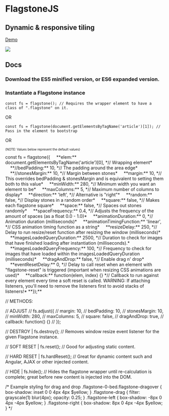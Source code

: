 # FlagstoneJS
## Dynamic &#38; responsive tiling

[Demo](http://codepen.io/depthdev/pen/pNMOdd)

<a href="http://codepen.io/depthdev/full/pNMOdd/" target="_blank"><img src="http://cdn.depthdev.com/flagstone-3.0.0-screenshot.png"></a>

## Docs

### Download the ES5 minified version, or ES6 expanded version.

### Instantiate a Flagstone instance

`const fs = flagstone(); // Requires the wrapper element to have a class of ".flagstone" on it.`

OR

`const fs = flagstone(document.getElementsByTagName('article')[1]); // Pass in the element to bootstrap`

OR

<p style="font-size:10px;">(NOTE: Values below represent the default values)</p>
const fs = flagstone({  
  &#160;&#160;&#160;&#160;**elem:** document.getElementsByTagName('article')[0], *// Wrapping element*  
  &#160;&#160;&#160;&#160;**//bedPadding:** 10, *// The padding around the area edge*  
  &#160;&#160;&#160;&#160;**//stonesMargin:** 10, *// Margin between stones*  
  &#160;&#160;&#160;&#160;**margin:** 10, *// This overrides bedPadding &#38; stonesMargin and is equivalent to setting them both to this value*  
  &#160;&#160;&#160;&#160;**minWidth:** 280, *// Minimum width you want an element to be*  
  &#160;&#160;&#160;&#160;**maxColumns:** 5, *// Maximum number of columns to display*  
  &#160;&#160;&#160;&#160;**direction:** 'left', *// Alternative is "right"*  
  &#160;&#160;&#160;&#160;**random:** false, *// Display stones in a random order*  
  &#160;&#160;&#160;&#160;**square:** false, *// Makes each flagstone square*  
  &#160;&#160;&#160;&#160;**space:** false, *// Spaces out stones randomly*  
  &#160;&#160;&#160;&#160;**spaceFrequency:** 0.4, *// Adjusts the frequency of the amount of spaces (as a float 0.0 - 1.0)*  
  &#160;&#160;&#160;&#160;**animationDuration:** 0, *// Animation duration (milliseconds)*
  &#160;&#160;&#160;&#160;**animationTimingFunction:** 'linear', *// CSS animation timing function as a string*  
  &#160;&#160;&#160;&#160;**resizeDelay:** 250, *// Delay to run resize/reset function after resizing the window (milliseconds)*  
  &#160;&#160;&#160;&#160;**imagesLoadedQueryDuration:** 2500, *// Duration to check for images that have finished loading after instantiation (milliseconds).*  
  &#160;&#160;&#160;&#160;**imagesLoadedQueryFrequency:** 100, *// Frequency to check for images that have loaded within the imagesLoadedQueryDuration (milliseconds)*  
  &#160;&#160;&#160;&#160;**dragAndDrop:** false, *// Enable drag n' drop*  
  &#160;&#160;&#160;&#160;**eventResetDelay:** 0, *// Delay to call reset when an element with "flagstone-reset" is triggered (important when resizing CSS animations are used)*  
  &#160;&#160;&#160;&#160;**callback:** function(elem, index) {} *// Callback to run against every element every time a soft reset is called. WARNING: If attaching listeners, you'll need to remove the listeners first to avoid stacks of listeners!*  
**});**





// METHODS:

// ADJUST
  // fs.adjust({
  //   margin: 10,
  //   bedPadding: 10,
  //   stonesMargin: 10,
  //   minWidth: 280,
  //   maxColumns: 5,
  //   square: false,
  //   dragAndDrop: true,
  //   callback: function() {}
  // });

// DESTROY | fs.destroy(); // Removes window resize event listener for the given Flagstone instance.

// SOFT RESET | fs.reset(); // Good for adjusting static content.

// HARD RESET | fs.hardReset(); // Great for dynamic content such and Angular, AJAX or other injected content.

// HIDE | fs.hide(); // Hides the flagstone wrapper until re-calculation is complete; great before new content is injected into the DOM.

/* Example styling for drag and drop
  .flagstone-0-bed.flagstone-dragover {
    box-shadow: inset 0 0 4px 4px $yellow;
  }
  .flagstone-drag {
    filter: grayscale(1) blur(4px);
    opacity: 0.25;
  }
  .flagstone-left {
    box-shadow: -8px 0 4px -4px $yellow;
  }
  .flagstone-right {
    box-shadow: 8px 0 4px -4px $yellow;
  }
  */
